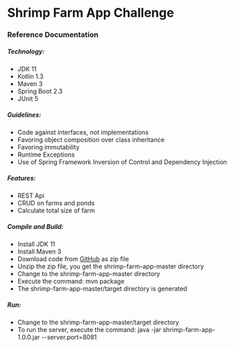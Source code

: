 # Shrimp Farm App Challenge

### Reference Documentation

##### Technology:

* JDK 11
* Kotlin 1.3
* Maven 3
* Spring Boot 2.3
* JUnit 5

##### Guidelines:

* Code against interfaces, not implementations
* Favoring object composition over class inheritance
* Favoring immutability
* Runtime Exceptions
* Use of Spring Framework Inversion of Control and Dependency Injection  

##### Features:

* REST Api
* CRUD on farms and ponds
* Calculate total size of farm

##### Compile and Build:

* Install JDK 11
* Install Maven 3
* Download code from [GitHub](https://github.com/migueleinsz4/shrimp-farm-app) as zip file
* Unzip the zip file, you get the shrimp-farm-app-master directory
* Change to the shrimp-farm-app-master directory 
* Execute the command: mvn package
* The shrimp-farm-app-master/target directory is generated

##### Run:

* Change to the shrimp-farm-app-master/target directory
* To run the server, execute the command: java -jar shrimp-farm-app-1.0.0.jar --server.port=8081